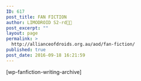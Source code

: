 ```yaml
---
ID: 617
post_title: FAN FICTION
author: LIMODROID S2-rd🔭🔬
post_excerpt: ""
layout: page
permalink: >
  http://allianceofdroids.org.au/aod/fan-fiction/
published: true
post_date: 2016-09-18 16:21:59
---
```

[wp-fanfiction-writing-archive]